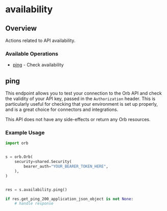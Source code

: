 # availability

## Overview

Actions related to API availability.

### Available Operations

* [ping](#ping) - Check availability

## ping

This endpoint allows you to test your connection to the Orb API and check the validity of your API key, passed in the `Authorization` header. This is particularly useful for checking that your environment is set up properly, and is a great choice for connectors and integrations.

This API does not have any side-effects or return any Orb resources.

### Example Usage

```python
import orb


s = orb.Orb(
    security=shared.Security(
        bearer_auth="YOUR_BEARER_TOKEN_HERE",
    ),
)


res = s.availability.ping()

if res.get_ping_200_application_json_object is not None:
    # handle response
```
